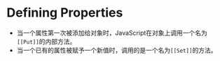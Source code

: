 # Defining Properties

* 当一个属性第一次被添加给对象时，JavaScript在对象上调用一个名为`[[Put]]`的内部方法。
* 当一个已有的属性被赋予一个新值时，调用的是一个名为`[[Set]]`的方法。

